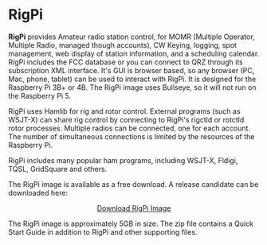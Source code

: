 # RigPi

<b>RigPi</b> provides Amateur radio station control, for MOMR (Multiple Operator, Multiple Radio, managed though accounts), CW Keying, logging, spot management, web display of station information, and a scheduling calendar. RigPi includes the FCC database or you can connect to QRZ through its subscription XML interface. It's GUI is browser based, so any browser (PC, Mac, phone, tablet) can be used to interact with RigPi.  It is designed for the Raspberry Pi 3B+ or 4B. The RigPi image uses Bullseye, so it will not run on the Raspberry Pi 5.

RigPi uses Hamlib for rig and rotor control. External programs (such as WSJT-X) can share rig control by connecting to RigPi's rigctld or rotctld rotor processes.  Multiple radios can be connected, one for each account.  The number of simultaneous connections is limited by the resources of the Raspberry Pi.

RigPi includes many popular ham programs, including WSJT-X, Fldigi, TQSL, GridSquare and others.

The RigPi image is available as a free download.  A release candidate can be downloaded here:

<p align="center">
<a href="https://f005.backblazeb2.com/file/rigpi-download/RigPi4rc.zip">Download RigPi Image</a>
</p>

The RigPi image is approximately 5GB in size.  The zip file contains a Quick Start Guide in addition to RigPi and other supporting files.
